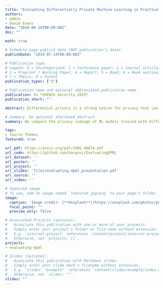 ```yaml
---
title: "Evaluating Differentially Private Machine Learning in Practice"
authors:
- admin
- David Evans
date: "2019-08-14T00:00:00Z"
doi: ""

math: true

# Schedule page publish date (NOT publication's date).
publishDate: "2019-07-14T00:00:00Z"

# Publication type.
# Legend: 0 = Uncategorized; 1 = Conference paper; 2 = Journal article;
# 3 = Preprint / Working Paper; 4 = Report; 5 = Book; 6 = Book section;
# 7 = Thesis; 8 = Patent
publication_types: ["1"]

# Publication name and optional abbreviated publication name.
publication: In *USENIX Security 2019*
publication_short: ""

abstract: Differential privacy is a strong notion for privacy that can be used to prove formal guarantees, in terms of a privacy budget, $\epsilon$, about how much information is leaked by a mechanism. When used in privacy-preserving machine learning, the goal is typically to limit what can be inferred from the model about individual training records. However, the calibration of the privacy budget is not well understood. Implementations of privacy-preserving machine learning often select large values of $\epsilon$ in order to get acceptable utility of the model, with little understanding of the impact of such choices on meaningful privacy. Moreover, in scenarios where iterative learning procedures are used, relaxed definitions of differential privacy are often used which appear to reduce the needed privacy budget but present poorly understood trade-offs between privacy and utility. In this paper, we quantify the impact of these choices on privacy in experiments with logistic regression and neural network models. Our main finding is that there is no way to obtain privacy for free -- relaxed definitions of differential privacy that reduce the amount of noise needed to improve utility also increase the measured privacy leakage. Current mechanisms for differentially private machine learning rarely offer acceptable utility-privacy trade-offs for complex learning tasks$:$ settings that provide limited accuracy loss provide little effective privacy, and settings that provide strong privacy result in useless models.

# Summary. An optional shortened abstract.
summary: We compare the privacy leakage of ML models trained with different differential privacy relaxations and different privacy budgets.

tags:
- Source Themes
featured: true

url_pdf: https://arxiv.org/pdf/1902.08874.pdf
url_code: https://github.com/bargavj/EvaluatingDPML
url_dataset: ''
url_poster: ''
url_project: ''
url_slides: 'files/evaluating_dpml_presentation.pdf'
url_source: ''
url_video: ''

# Featured image
# To use, add an image named `featured.jpg/png` to your page's folder. 
image:
  caption: 'Image credit: [**Unsplash**](https://unsplash.com/photos/pLCdAaMFLTE)'
  focal_point: ""
  preview_only: false

# Associated Projects (optional).
#   Associate this publication with one or more of your projects.
#   Simply enter your project's folder or file name without extension.
#   E.g. `internal-project` references `content/project/internal-project/index.md`.
#   Otherwise, set `projects: []`.
projects:
- evaluating-dpml

# Slides (optional).
#   Associate this publication with Markdown slides.
#   Simply enter your slide deck's filename without extension.
#   E.g. `slides: "example"` references `content/slides/example/index.md`.
#   Otherwise, set `slides: ""`.
slides: ""
---
```


